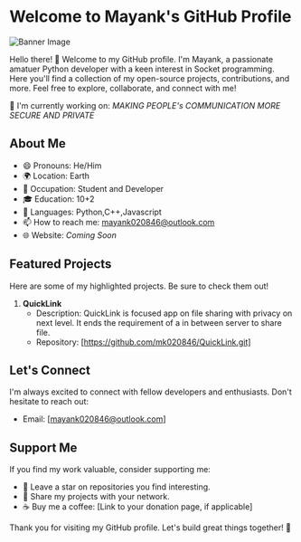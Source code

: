 # Welcome to Mayank's GitHub Profile

![Banner Image]()

Hello there! 👋 Welcome to my GitHub profile. I'm Mayank, a passionate amatuer Python developer with a keen interest in Socket programming. Here you'll find a collection of my open-source projects, contributions, and more. Feel free to explore, collaborate, and connect with me!

🌱 I'm currently working on: _MAKING PEOPLE's COMMUNICATION MORE SECURE AND PRIVATE_
## About Me

- 😄 Pronouns: He/Him
- 🌍 Location: Earth
- 💼 Occupation: Student and Developer
- 🎓 Education: 10+2
- 💬 Languages: Python,C++,Javascript
- 📫 How to reach me: mayank020846@outlook.com
- 🌐 Website: _Coming Soon_

## Featured Projects

Here are some of my highlighted projects. Be sure to check them out!

1. **QuickLink**
   - Description: QuickLink is focused app on file sharing with privacy on next level. It ends the requirement of a in between server to share file.
   - Repository: [https://github.com/mk020846/QuickLink.git]

## Let's Connect

I'm always excited to connect with fellow developers and enthusiasts. Don't hesitate to reach out:
- Email: [mayank020846@outlook.com]

## Support Me

If you find my work valuable, consider supporting me:

- 💬 Leave a star on repositories you find interesting.
- 📣 Share my projects with your network.
- ☕ Buy me a coffee: [Link to your donation page, if applicable]

Thank you for visiting my GitHub profile. Let's build great things together! 🚀

